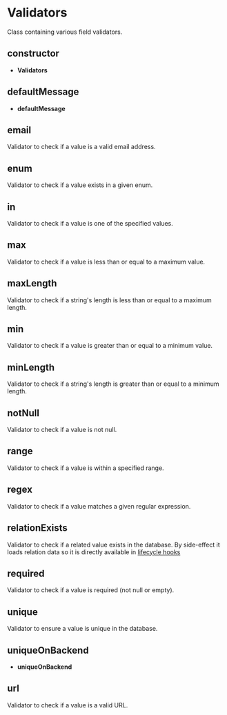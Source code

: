 # Validators

Class containing various field validators.

## constructor

- **Validators**

## defaultMessage

- **defaultMessage**

## email

Validator to check if a value is a valid email address.

## enum

Validator to check if a value exists in a given enum.

## in

Validator to check if a value is one of the specified values.

## max

Validator to check if a value is less than or equal to a maximum value.

## maxLength

Validator to check if a string's length is less than or equal to a maximum length.

## min

Validator to check if a value is greater than or equal to a minimum value.

## minLength

Validator to check if a string's length is greater than or equal to a minimum length.

## notNull

Validator to check if a value is not null.

## range

Validator to check if a value is within a specified range.

## regex

Validator to check if a value matches a given regular expression.

## relationExists

Validator to check if a related value exists in the database. By side-effect it loads relation data so it is directly available in [lifecycle hooks](https://remult.dev/docs/lifecycle-hooks)

## required

Validator to check if a value is required (not null or empty).

## unique

Validator to ensure a value is unique in the database.

## uniqueOnBackend

- **uniqueOnBackend**

## url

Validator to check if a value is a valid URL.
